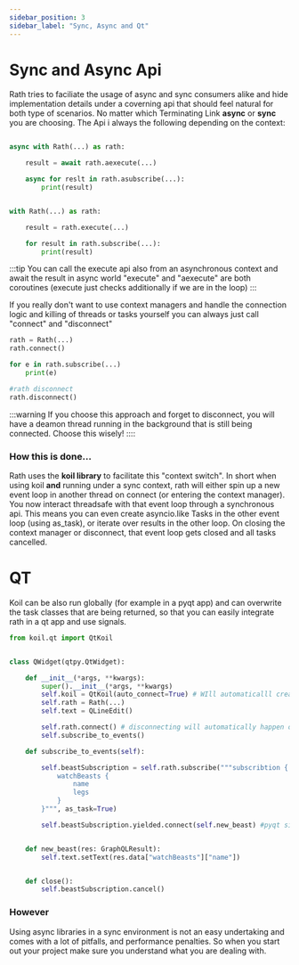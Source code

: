 ```yaml
---
sidebar_position: 3
sidebar_label: "Sync, Async and Qt"
---
```


# Sync and Async Api

Rath tries to faciliate the usage of async and sync consumers alike and hide implementation details under a coverning api that
should feel natural for both type of scenarios. No matter which Terminating Link **async** or **sync** you are choosing. The Api i
always the following depending on the context:

```python title="async.api"

async with Rath(...) as rath:

    result = await rath.aexecute(...)

    async for reslt in rath.asubscribe(...):
        print(result)


```

```python title="sync.api"

with Rath(...) as rath:

    result = rath.execute(...)

    for result in rath.subscribe(...):
        print(result)


```

:::tip
You can call the execute api also from an asynchronous context and await the result in async world "execute" and "aexecute" are both
coroutines (execute just checks additionally if we are in the loop)
:::

If you really don't want to use context managers and handle the connection logic and killing of threads or tasks yourself you
can always just call "connect" and "disconnect"

```python
rath = Rath(...)
rath.connect()

for e in rath.subscribe(...)
    print(e)

#rath disconnect
rath.disconnect()
```

:::warning
If you choose this approach and forget to disconnect, you will have a deamon thread running in the background that is still being
connected. Choose this wisely!
::::

### How this is done...

Rath uses the **koil library** to facilitate this "context switch". In short when using koil **and** running under a sync context, rath
will either spin up a new event loop in another thread on connect (or entering the context manager). You now interact threadsafe with
that event loop through a synchronous api. This means you can even create asyncio.like Tasks in the other event loop (using as_task),
or iterate over results in the other loop. On closing the context manager or disconnect, that event loop gets closed and all tasks cancelled.

# QT

Koil can be also run globally (for example in a pyqt app) and can overwrite the task classes that are being returned, so that you can easily integrate
rath in a qt app and use signals.

```python
from koil.qt import QtKoil


class QWidget(qtpy.QtWidget):

    def __init__(*args, **kwargs):
        super().__init__(*args, **kwargs)
        self.koil = QtKoil(auto_connect=True) # WIll automaticalll create a threaded eventloop and destroy it on application close
        self.rath = Rath(...)
        self.text = QLineEdit()

        self.rath.connect() # disconnecting will automatically happen on application close or on call to disconnect
        self.subscribe_to_events()

    def subscribe_to_events(self):

        self.beastSubscription = self.rath.subscribe("""subscribtion {
            watchBeasts {
                name
                legs
            }
        }""", as_task=True)

        self.beastSubscription.yielded.connect(self.new_beast) #pyqt signal for yield on task


    def new_beast(res: GraphQLResult):
        self.text.setText(res.data["watchBeasts"]["name"])


    def close():
        self.beastSubscription.cancel()

```

### However

Using async libraries in a sync environment is not an easy undertaking and comes with a lot of pitfalls, and performance penalties.
So when you start out your project make sure you understand what you are dealing with.
